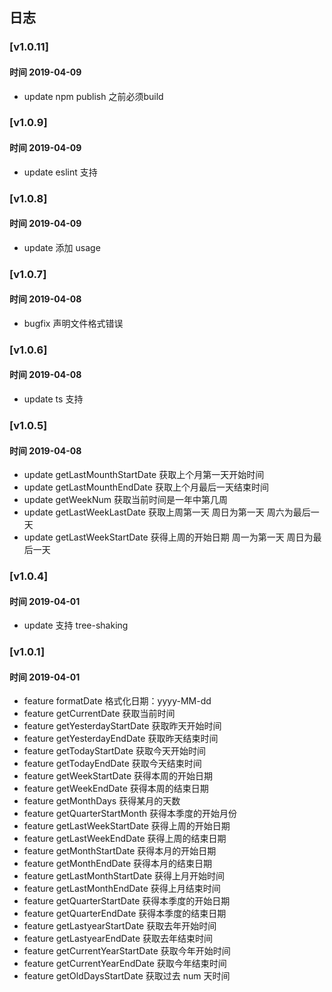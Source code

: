## 日志

### [v1.0.11]

#### 时间 2019-04-09

- update npm publish 之前必须build

### [v1.0.9]

#### 时间 2019-04-09

- update eslint 支持

### [v1.0.8]

#### 时间 2019-04-09

- update 添加 usage

### [v1.0.7]

#### 时间 2019-04-08

- bugfix 声明文件格式错误

### [v1.0.6]

#### 时间 2019-04-08

- update ts 支持

### [v1.0.5]

#### 时间 2019-04-08

- update getLastMounthStartDate 获取上个月第一天开始时间
- update getLastMounthEndDate 获取上个月最后一天结束时间
- update getWeekNum 获取当前时间是一年中第几周
- update getLastWeekLastDate 获取上周第一天 周日为第一天 周六为最后一天
- update getLastWeekStartDate 获得上周的开始日期 周一为第一天 周日为最后一天

### [v1.0.4]

#### 时间 2019-04-01

- update 支持 tree-shaking

### [v1.0.1]

#### 时间 2019-04-01

- feature formatDate 格式化日期：yyyy-MM-dd
- feature getCurrentDate 获取当前时间
- feature getYesterdayStartDate 获取昨天开始时间
- feature getYesterdayEndDate 获取昨天结束时间
- feature getTodayStartDate 获取今天开始时间
- feature getTodayEndDate 获取今天结束时间
- feature getWeekStartDate 获得本周的开始日期
- feature getWeekEndDate 获得本周的结束日期
- feature getMonthDays 获得某月的天数
- feature getQuarterStartMonth 获得本季度的开始月份
- feature getLastWeekStartDate 获得上周的开始日期
- feature getLastWeekEndDate 获得上周的结束日期
- feature getMonthStartDate 获得本月的开始日期
- feature getMonthEndDate 获得本月的结束日期
- feature getLastMonthStartDate 获得上月开始时间
- feature getLastMonthEndDate 获得上月结束时间
- feature getQuarterStartDate 获得本季度的开始日期
- feature getQuarterEndDate 获得本季度的结束日期
- feature getLastyearStartDate 获取去年开始时间
- feature getLastyearEndDate 获取去年结束时间
- feature getCurrentYearStartDate 获取今年开始时间
- feature getCurrentYearEndDate 获取今年结束时间
- feature getOldDaysStartDate 获取过去 num 天时间
